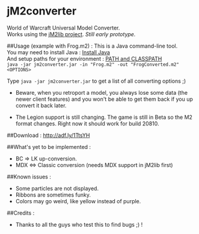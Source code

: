 # jM2converter
World of Warcraft Universal Model Converter.  
Works using the [jM2lib project](https://github.com/Koward/jM2lib). *Still early prototype.*  

##Usage (example with Frog.m2) :
This is a Java command-line tool.  
You may need to install Java : [Install Java](https://java.com/en/download/help/download_options.xml)  
And setup paths for your environment : [PATH and CLASSPATH](https://docs.oracle.com/javase/tutorial/essential/environment/paths.html)  
`java -jar jm2converter.jar -in "Frog.m2" -out "FrogConverted.m2" <OPTIONS>`

Type `java -jar jm2converter.jar` to get a list of all converting options ;)

* Beware, when you retroport a model, you always lose some data (the newer client features) and you won't be able to get them back if you up convert it back later.

* The Legion support is still changing. The game is still in Beta so the M2 format changes. Right now it should work for build 20810.

##Download :
http://adf.ly/1TtsYH

##What's yet to be implemented :
* BC => LK up-conversion.
* MDX <=> Classic conversion (needs MDX support in jM2lib first)

##Known issues :
* Some particles are not displayed.
* Ribbons are sometimes funky.
* Colors may go weird, like yellow instead of purple.

##Credits :
* Thanks to all the guys who test this to find bugs ;) !
